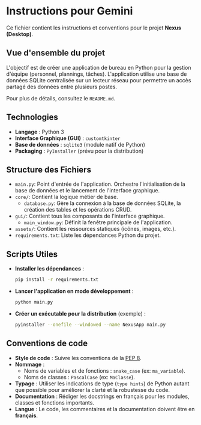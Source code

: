 # Instructions pour Gemini

Ce fichier contient les instructions et conventions pour le projet **Nexus (Desktop)**.

## Vue d'ensemble du projet

L'objectif est de créer une application de bureau en Python pour la gestion d'équipe (personnel, plannings, tâches). L'application utilise une base de données SQLite centralisée sur un lecteur réseau pour permettre un accès partagé des données entre plusieurs postes.

Pour plus de détails, consultez le `README.md`.

## Technologies

- **Langage** : Python 3
- **Interface Graphique (GUI)** : `customtkinter`
- **Base de données** : `sqlite3` (module natif de Python)
- **Packaging** : `PyInstaller` (prévu pour la distribution)

## Structure des Fichiers

- `main.py`: Point d'entrée de l'application. Orchestre l'initialisation de la base de données et le lancement de l'interface graphique.
- `core/`: Contient la logique métier de base.
  - `database.py`: Gère la connexion à la base de données SQLite, la création des tables et les opérations CRUD.
- `gui/`: Contient tous les composants de l'interface graphique.
  - `main_window.py`: Définit la fenêtre principale de l'application.
- `assets/`: Contient les ressources statiques (icônes, images, etc.).
- `requirements.txt`: Liste les dépendances Python du projet.

## Scripts Utiles

- **Installer les dépendances** :
  ```bash
  pip install -r requirements.txt
  ```
- **Lancer l'application en mode développement** :
  ```bash
  python main.py
  ```
- **Créer un exécutable pour la distribution** (exemple) :
  ```bash
  pyinstaller --onefile --windowed --name NexusApp main.py
  ```

## Conventions de code

- **Style de code** : Suivre les conventions de la [PEP 8](https://www.python.org/dev/peps/pep-0008/).
- **Nommage** :
  - Noms de variables et de fonctions : `snake_case` (ex: `ma_variable`).
  - Noms de classes : `PascalCase` (ex: `MaClasse`).
- **Typage** : Utiliser les indications de type (`type hints`) de Python autant que possible pour améliorer la clarté et la robustesse du code.
- **Documentation** : Rédiger les docstrings en français pour les modules, classes et fonctions importants.
- **Langue** : Le code, les commentaires et la documentation doivent être en **français**.
